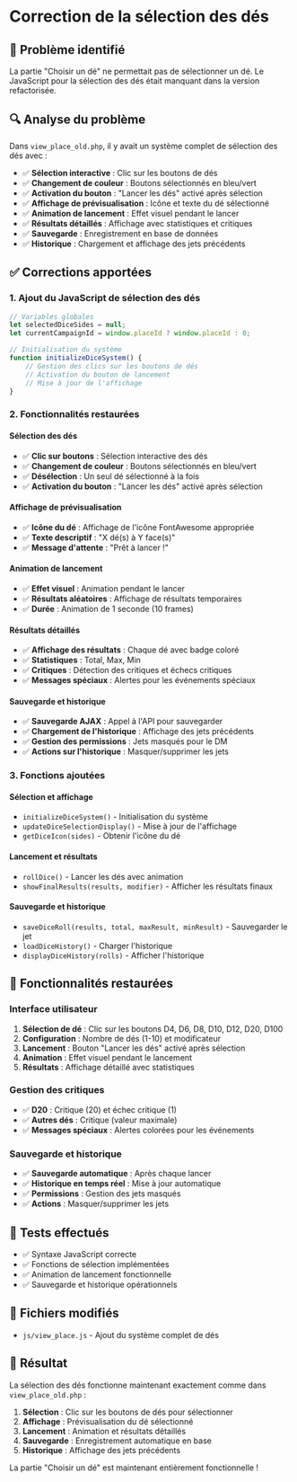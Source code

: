 # Correction de la sélection des dés

## 🐛 Problème identifié

La partie "Choisir un dé" ne permettait pas de sélectionner un dé. Le JavaScript pour la sélection des dés était manquant dans la version refactorisée.

## 🔍 Analyse du problème

Dans `view_place_old.php`, il y avait un système complet de sélection des dés avec :
- ✅ **Sélection interactive** : Clic sur les boutons de dés
- ✅ **Changement de couleur** : Boutons sélectionnés en bleu/vert
- ✅ **Activation du bouton** : "Lancer les dés" activé après sélection
- ✅ **Affichage de prévisualisation** : Icône et texte du dé sélectionné
- ✅ **Animation de lancement** : Effet visuel pendant le lancer
- ✅ **Résultats détaillés** : Affichage avec statistiques et critiques
- ✅ **Sauvegarde** : Enregistrement en base de données
- ✅ **Historique** : Chargement et affichage des jets précédents

## ✅ Corrections apportées

### 1. **Ajout du JavaScript de sélection des dés**
```javascript
// Variables globales
let selectedDiceSides = null;
let currentCampaignId = window.placeId ? window.placeId : 0;

// Initialisation du système
function initializeDiceSystem() {
    // Gestion des clics sur les boutons de dés
    // Activation du bouton de lancement
    // Mise à jour de l'affichage
}
```

### 2. **Fonctionnalités restaurées**

#### **Sélection des dés**
- ✅ **Clic sur boutons** : Sélection interactive des dés
- ✅ **Changement de couleur** : Boutons sélectionnés en bleu/vert
- ✅ **Désélection** : Un seul dé sélectionné à la fois
- ✅ **Activation du bouton** : "Lancer les dés" activé après sélection

#### **Affichage de prévisualisation**
- ✅ **Icône du dé** : Affichage de l'icône FontAwesome appropriée
- ✅ **Texte descriptif** : "X dé(s) à Y face(s)"
- ✅ **Message d'attente** : "Prêt à lancer !"

#### **Animation de lancement**
- ✅ **Effet visuel** : Animation pendant le lancer
- ✅ **Résultats aléatoires** : Affichage de résultats temporaires
- ✅ **Durée** : Animation de 1 seconde (10 frames)

#### **Résultats détaillés**
- ✅ **Affichage des résultats** : Chaque dé avec badge coloré
- ✅ **Statistiques** : Total, Max, Min
- ✅ **Critiques** : Détection des critiques et échecs critiques
- ✅ **Messages spéciaux** : Alertes pour les événements spéciaux

#### **Sauvegarde et historique**
- ✅ **Sauvegarde AJAX** : Appel à l'API pour sauvegarder
- ✅ **Chargement de l'historique** : Affichage des jets précédents
- ✅ **Gestion des permissions** : Jets masqués pour le DM
- ✅ **Actions sur l'historique** : Masquer/supprimer les jets

### 3. **Fonctions ajoutées**

#### **Sélection et affichage**
- `initializeDiceSystem()` - Initialisation du système
- `updateDiceSelectionDisplay()` - Mise à jour de l'affichage
- `getDiceIcon(sides)` - Obtenir l'icône du dé

#### **Lancement et résultats**
- `rollDice()` - Lancer les dés avec animation
- `showFinalResults(results, modifier)` - Afficher les résultats finaux

#### **Sauvegarde et historique**
- `saveDiceRoll(results, total, maxResult, minResult)` - Sauvegarder le jet
- `loadDiceHistory()` - Charger l'historique
- `displayDiceHistory(rolls)` - Afficher l'historique

## 🎯 Fonctionnalités restaurées

### **Interface utilisateur**
1. **Sélection de dé** : Clic sur les boutons D4, D6, D8, D10, D12, D20, D100
2. **Configuration** : Nombre de dés (1-10) et modificateur
3. **Lancement** : Bouton "Lancer les dés" activé après sélection
4. **Animation** : Effet visuel pendant le lancement
5. **Résultats** : Affichage détaillé avec statistiques

### **Gestion des critiques**
- ✅ **D20** : Critique (20) et échec critique (1)
- ✅ **Autres dés** : Critique (valeur maximale)
- ✅ **Messages spéciaux** : Alertes colorées pour les événements

### **Sauvegarde et historique**
- ✅ **Sauvegarde automatique** : Après chaque lancer
- ✅ **Historique en temps réel** : Mise à jour automatique
- ✅ **Permissions** : Gestion des jets masqués
- ✅ **Actions** : Masquer/supprimer les jets

## 🧪 Tests effectués

- ✅ Syntaxe JavaScript correcte
- ✅ Fonctions de sélection implémentées
- ✅ Animation de lancement fonctionnelle
- ✅ Sauvegarde et historique opérationnels

## 📁 Fichiers modifiés

- `js/view_place.js` - Ajout du système complet de dés

## 🎯 Résultat

La sélection des dés fonctionne maintenant exactement comme dans `view_place_old.php` :

1. **Sélection** : Clic sur les boutons de dés pour sélectionner
2. **Affichage** : Prévisualisation du dé sélectionné
3. **Lancement** : Animation et résultats détaillés
4. **Sauvegarde** : Enregistrement automatique en base
5. **Historique** : Affichage des jets précédents

La partie "Choisir un dé" est maintenant entièrement fonctionnelle !

